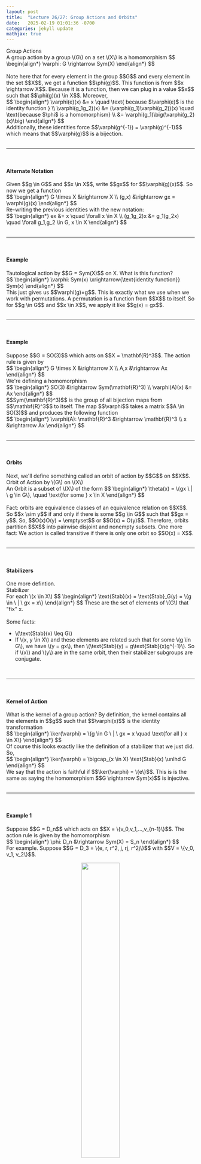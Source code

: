 ```yaml
---
layout: post
title:  "Lecture 26/27: Group Actions and Orbits"
date:   2025-02-19 01:01:36 -0700
categories: jekyll update
mathjax: true
---
```

<div class="mintheaderdiv">
Group Actions
</div>
<div class="mintbodydiv">
A group action by a group \(G\) on a set \(X\) is a homomorphism
$$
\begin{align*}
\varphi: G \rightarrow Sym(X)
\end{align*}
$$
</div>
<br>
<!----------------------------------------------------------------------------->
Note here that for every element in the group $$G$$ and every element in the set $$X$$, we get a function $$\phi(g)$$. This function is from $$x \rightarrow X$$. Because it is a function, then we can plug in a value $$x$$ such that $$\phi(g)(x) \in X$$. Moreover,
<div>
$$
\begin{align*}
\varphi(e)(x) &= x \quad \text{ because $\varphi(e)$ is the identity function } \\
\varphi(g_1g_2)(x) &= (\varphi(g_1)\varphi(g_2))(x) \quad \text{because $\phi$ is a homomorphism} \\ 
                &= \varphi(g_1)\big(\varphi(g_2)(x)\big)
\end{align*}
$$
</div>
Additionally, these identities force $$\varphi(g^{-1}) = \varphi(g)^{-1}$$ which means that $$\varphi(g)$$ is a bijection.
<br>
<br>
<hr>
<br>
<!----------------------------------------------------------------------------->
<h4><b>Alternate Notation</b></h4>
Given $$g \in G$$ and $$x \in X$$, write $$gx$$ for $$\varphi(g)(x)$$. So now we get a function
<div>
$$
\begin{align*}
G \times X &\rightarrow X \\
(g,x) &\rightarrow gx = \varphi(g)(x)
\end{align*}
$$
</div>
Re-writing the previous identities with the new notation:
<div>
$$
\begin{align*}
ex &= x \quad \forall x \in X \\
(g_1g_2)x &= g_1(g_2x) \quad \forall g_1,g_2 \in G, x \in X
\end{align*}
$$
</div>
<br>
<hr>
<br>
<!----------------------------------------------------------------------------->
<h4><b>Example</b></h4>
Tautological action by $$G = Sym(X)$$ on X. What is this function?
<div>
$$
\begin{align*}
\varphi: Sym(x) \xrightarrow{\text{identity function}} Sym(x)
\end{align*}
$$
</div>
This just gives us $$\varphi(g)=g$$. This is exactly what we use when we work with permutations. A permutation is a function from $$X$$ to itself. So for $$g \in G$$ and $$x \in X$$, we apply it like $$g(x) = gx$$. 
<br>
<br>
<hr>
<br>
<!----------------------------------------------------------------------------->
<h4><b>Example</b></h4>
Suppose $$G = SO(3)$$ which acts on $$X = \mathbf{R}^3$$. The action rule is given by
<div>
$$
\begin{align*}
G \times X &\rightarrow X \\
A,x &\rightarrow Ax
\end{align*}
$$
</div>
We're defining a homomorphism  
<div>
$$
\begin{align*}
SO(3) &\rightarrow Sym(\mathbf{R}^3) \\
\varphi(A)(x) &= Ax
\end{align*}
$$
</div>
$$Sym(\mathbf{R}^3)$$ is the group of all bijection maps from $$\mathbf{R}^3$$ to itself. The map $$\varphi$$ takes a matrix $$A \in SO(3)$$ and produces the following function 
<div>
$$
\begin{align*}
\varphi(A): \mathbf{R}^3 &\rightarrow \mathbf{R}^3 \\
x &\rightarrow Ax
\end{align*}
$$
</div>
<br>
<hr>
<br>
<!----------------------------------------------------------------------------->
<h4><b>Orbits</b></h4>
Next, we'll define something called an orbit of action by $$G$$ on $$X$$. 
<div class="mintheaderdiv">
Orbit of Action by \(G\) on \(X\) 
</div>
<div class="mintbodydiv">
An Orbit is a subset of \(X\) of the form 
$$
\begin{align*}
\theta(x) = \{gx \ | \ g \in G\}, \quad \text{for some } x \in X
\end{align*}
$$
</div>
<br>
Fact: orbits are equivalence classes of an equivalence relation on $$X$$. So $$x \sim y$$ if and only if there is some $$g \in G$$ such that $$gx = y$$. So, $$O(x)O(y) = \emptyset$$ or $$O(x) = O(y)$$. Therefore, orbits partition $$X$$ into pairwise disjoint and nonempty subsets. One more fact: We action is called transitive if there is only one orbit so $$O(x) = X$$. 
<br>
<br>
<hr>
<br>
<!----------------------------------------------------------------------------->
<h4><b>Stabilizers</b></h4>
One more defintion.
<div class="mintheaderdiv">
Stabilizer
</div>
<div class="mintbodydiv">
For each \(x \in X\)
$$
\begin{align*}
\text{Stab}(x) = \text{Stab}_G(y) = \{g \in \ | \ gx = x\}
\end{align*}
$$
These are the set of elements of \(G\) that "fix" x.
</div>
<br>
Some facts:
<ul>
	<li>\(\text{Stab}(x) \leq G\)</li>
	<li>If \(x, y \in X\) and these elements are related such that for some \(g \in G\), we have \(y = gx\), then \(\text{Stab}(y) = g\text{Stab}(x)g^{-1}\). So if \(x\) and \(y\) are in the same orbit, then their stabilizer subgroups are conjugate.</li>
</ul>
<br>
<hr>
<br>
<!----------------------------------------------------------------------------->
<h4><b>Kernel of Action</b></h4>
What is the kernel of a group action? By definition, the kernel contains all the elements in $$g$$ such that $$\varphi(x)$$ is the identity transformation
<div>
$$
\begin{align*}
\ker(\varphi) = \{g \in G \ | \ gx = x \quad \text{for all } x \in X\}
\end{align*}
$$
</div>
Of course this looks exactly like the definition of a stabilizer that we just did. So,
<div>
$$
\begin{align*}
\ker(\varphi) = \bigcap_{x \in X} \text{Stab}(x) \unlhd G
\end{align*}
$$
</div>
We say that the action is faithful if $$\ker(\varphi) = \{e\}$$. This is is the same as saying the homomorphism $$G \rightarrow Sym(x)$$ is injective.
<br>
<br>
<hr>
<br>
<!----------------------------------------------------------------------------->
<h4><b>Example 1</b></h4>
Suppose $$G = D_n$$ which acts on $$X = \{v_0,v_1,...,v_{n-1}\}$$. The action rule is given by the homomorphism
<div>
$$
\begin{align*}
\phi: D_n &\rightarrow Sym(X) = S_n
\end{align*}
$$
</div>
For example. Suppose $$G = D_3 = \{e, r, r^2, j, rj, r^2j\}$$ with $$V = \{v_0, v_1, v_2\}$$. 
<p style="text-align:center;"><img src="{{ site.url }}/assets/math/abstract-algebra/lec27/triangle.png" width="45%" class="center"></p>
Given this setup. What are the orbits of the action? Pick one vertex like $$v_0$$. What is the orbit of $$v_0$$? If we start with $$v_0$$, then we can reach every other vertex so
<div>
$$
\begin{align*}
rv_0 &= v_1 \\
rv_1 &= r^2v_0 = v_2
\end{align*}
$$
</div>
So the orbit of $$v_0$$ is $$O(v_0) = \{v_0, v_1, v_2\}$$. So there is only one orbit and in this case the action is transitive. What about the stabilizers? these are the set of elements of $$G$$ that fix $$x$$. For example, if we take $$v_0$$, then we know that $$e$$ fixes $$x$$ so it's in the set. Is there any other element such that if we hit $$x$$ with it, we get $$x$$ back? Notice that $$j$$ does that since $$v_0$$ is on the flip axis. We can do the same calculation for $$v_1$$ and $$v_2$$ to see that
<div>
$$
\begin{align*}
\text{Stab}(v_0) &= \{e,j\} \\
\text{Stab}(v_1) &= \{e,r^2j\} \\
\text{Stab}(v_2) &= \{e, rj\}
\end{align*}
$$
</div>
<br>
<hr>
<br>
<!----------------------------------------------------------------------------->
<h4><b>Example 2</b></h4>
Let's take another example. Suppose that $$G = SO(3)$$ and $$X = \mathbf{R}^3$$. Take the action given by the homomorphism
<div>
$$
\begin{align*}
SO(3) &\rightarrow Sym(\mathbf{R}^3) \\
A,x &= Ax
\end{align*}
$$
</div>
What is the orbit of $$v$$? Take a unit vector and compute its orbit under the action of $$SO(3)$$. We elements do we get when we rotate this vector by any rotation in $$SO(3)$$? What vector do we get? We get another unit vector. In fact, given a vector with norm $$\lVert R \rVert = R$$, we will get
<div>
$$
\begin{align*}
O(v) = \{x \in \mathbf{R}^3 \ | \ \lVert x \rVert = R \}
\end{align*}
$$
</div>
We get the set of vectors in $$\mathbf{R}^3$$ with length $$R$$. So a sphere of radius $$R$$ centered at the origin. (Except for the zero vector where its orbit is 0 so $$O(0) = \{0\}$$). 
<br>
<br>
What about the stabilizers? If $$v$$ is the zero vector, that's easy because it's all of $$SO(3)$$. Any matrix $$A$$ satisfies $$A0 = 0$$. But for non-zero vectors, its the rotations of any angle around an axis through $$v$$.
<div>
$$
\begin{align*}
\text{Stab}(0) &= SO(3) \\
\text{Stab}(v) &= \{Rot_u(O), O \in \mathbf{R}\}, \quad u = v/\lVert v \rVert
\end{align*}
$$
</div>
Is this a faithful? Is there any matrix $$A$$ that fixes every vector $$v$$ besides $$I$$? No, in fact, the kernel has only the identity matrix.
<br>
<br>
<hr>
<br>
<!----------------------------------------------------------------------------->
<h4><b>Orbit Stabilizer Theorem</b></h4>
<div class="yellowheaderdiv">
Orbit Stabilizer Theorem
</div>
<div class="yellowbodydiv">
Let \(G\) be a group that acts on \(X\). If \(x \in X\), then there is a bijection
$$
\begin{align*}
G/H &\rightarrow O(x), \quad \text{where } H = \text{Stab}(x) \\
\end{align*}
$$
\(G/H\) is the set \(\{gH\}\) of left \(H\)-cosets.
</div>
<br>
<!----------------------------------------------------------------------------->
A consequence of this theorem is a formula for the size of the orbit
<div>
$$
\begin{align*}
|O(x)| = [G: \text{Stab}(x)]
\end{align*}
$$
</div>
This is useful when the group is finite. So when it's finite, then $$|O(x)| = \frac{|G|}{\text{Stab}(x)}|$$. So the size of any orbit has to divide the order of the group.
<br>
<br>
<!----------------------------------------------------------------------------->
<b>Proof</b>
<br>
We need to give a bijection. Consider the formula that takes a left coset $$gH$$ to what you get when you apply the action on $$x$$.
<div>
$$
\begin{align*}
\alpha: G/H &\rightarrow O(x) \\
        \alpha(gH) &= gx
\end{align*}
$$
</div>
Step 1 involves showing that this is well defined. So given that $$gH = g'H$$, then $$gx = g'x$$. The reason why they would be equal is that $$H$$ is simply the stabilizer $$\text{Stab}(x)$$. Step 2 is showing that this is indeed a bijection.
<br>
<br>
<hr>
<br>
<!----------------------------------------------------------------------------->
<h4><b>Actions by \(G\) on \(X = G\)</b></h4>
Suppose you have a group $$G$$. What will happen if it acts on its own set. So
<div>
$$
\begin{align*}
\varphi: G &\rightarrow Sym(G)
\end{align*}
$$
</div>
There several of these. For example, we have the Left Regular Action. This is given by the homomorphism
<div>
	$$
	\begin{align*}
	\lambda: G &\rightarrow Sym(G) \\
	\lambda(g)(x) &= gx, \quad g,x \in G
	\end{align*}
	$$
</div>
What are the orbits of this action? For example, the orbit of $$e$$ is everything
<div>
	$$
	\begin{align*}
	O(e) = \{\lambda(g)(e), g \in G\} = \{ge, g \in G\} = G = X
	\end{align*}
	$$
</div>
What about the stabilizers? 
<div>
$$
\begin{align*}
\text{Stab}(x) = \{g \in G \ | \ gx = x \} = \{e\}
\end{align*}
$$
</div>
A consequence of this is that the kernel of the action is, $$\ker(\lambda) = \{e\}$$. Therefore, we have a faithful action. This actually led to the next big theorem which is Cayley's Theorem
<br>
<!----------------------------------------------------------------------------->
<div class="yellowheaderdiv">
Cayley's Theorem
</div>
<div class="yellowbodydiv">
Every finite group \(G\) is isomorphic to a subgroup of some symmetric group \(S_m\)
</div>
<br>
<b>Proof</b>
<br>
Use the left regular action $$\lambda: G \rightarrow Sym(G) \cong S_n$$. This is a faithful action which means that this action is injective. Therefore, $$G$$ is isomorphic to the image subgroup which is $$Sym_n$$
<br>
<br>
<hr>
<br>
<!----------------------------------------------------------------------------->
<h4><b>Right Regular and Conjugate Actions</b></h4>
We also have a Right Regular Action (though we won't use it)
<div>
	$$
	\begin{align*}
	\rho: G &\rightarrow Sym(G) \\
	\rho(g)(x) &= xg^{-1}, \quad g,x \in G
	\end{align*}
	$$
</div>
And the Conjugate Action
<div>
	$$
	\begin{align*}
	c: G &\rightarrow Sym(G) \\
	c(g)(x) &= gxg^{-1}
	\end{align*}
	$$
</div>
This is an action $$c(g_1) \circ c(g_2) = c(g_1g_2)$$. The orbits of the conjugation action are called conjugacy classes. For example, if we have $$x \in X \in G$$, then the conjugacy class of $$x$$ is. It is a subset of the group $$G$$
<div>
	$$
	\begin{align*}
	Cl(x) = \{gxg^{-1} \ | \ g \in G\}.
	\end{align*}
	$$
</div>
For the stabilizers, if we have $$x \in X = G$$, then
<div>
	$$
	\begin{align*}
	\text{Cent}(x) &= \{g \in G \ | \ gxg^{-1} = x \} \\
	        &= \{g \in G \ | \ gx = xg \}
	\end{align*}
	$$
</div>
The kernel
<div>
	$$
	\begin{align*}
	Ker(c) = Z(G) &= \{g \in G \ | \ gx = xg \ \forall x \in G \} \\
	              &= \bigcap_{x \in G} \text{Cent}(x)
	\end{align*}
	$$
</div>
We actually do a relavent Theorem here
<br>
<div class="yellowheaderdiv">
Orbits/Stabilizers
</div>
<div class="yellowbodydiv">
When \(G\) is finite, then \(|Cl(x)| = \frac{|G|}{|\text{Cent}(x)|}\)
</div>
<br>
<hr>
<br>
<!----------------------------------------------------------------------------->
<h4><b>Example</b></h4>
Suppose $$G = D_3 = \{e, r, r^2, j, rj, r^2j\}$$. We want to compute the orbits which are now the conjugacy classes for each element. For example, the orbit/conjugacy class of the identity is just the identity, since conjugating the identity by any element in $$g$$ gives us the identity back.
<div>
$$
\begin{align*}
geg^{-1} &= e \quad \forall g \in G, \quad Cl(e) = \{e\} 
\end{align*}
$$
</div>
For $$r$$ we we can try conjugating by every element of $$g$$ but we will see that we will always get $$r$$ and $$r^2$$ back.
<div>
$$
\begin{align*}
rrr^{-1} &= r \\
jrj^{-1} &= r^{-1} = r^2
\end{align*}
$$
</div>
Therefore, $$Cl(r) = \{r, r^2\}$$. Finally, let's find the conjugacy class of $$j$$
<div>
$$
\begin{align*}
rjr^{-1} &= rrj = r^2j \\
jjj &= j \\
rjj(rj)^{-1} &= rjr^{-1} = rrj = r^2j \\
...
\end{align*}
$$
</div>
We'll get $$Cl(j) = \{j, rj, r^2j\}$$. Now, we can do the stabilizers. The stabilizer of $$e$$ is any element that $$e$$ fixes so it's all of $$G$$. What about $$r$$? 
<ul>
	<li> By the previous theorem, \(|Cl(x)| = \frac{|G|}{|\text{Cent}(x)|}\). Since \(|Cl(r)|=2\), then we must have three elements in the centralizer. </li>
	<li> We also know that the centralizer is a subgroup. So we must have the identity and not just that but we must have the element itself since it commutes with itself. But the subgroup is closed so it must have any product</li>
</ul>
Therefore, $$\text{Cent}(r) = \{e,r,r^2\}$$. Similarly, $$\text{Cent}(j) = \{e,j\}$$. What if we take another element that's in the same orbit like $$rj$$. We will see that $$\text{Cent}(rj) = \{e, rj\}$$. 
<br>
<br>
In fact, all the dihedral odd groups will look similar to what we found above for $$D_3$$. The even groups however are slightly different. $$D_4$$ for example has an interesting element which is $$r^2$$. It is interesting because it commutes with every other element in $$G$$. Therefore, in $$D_4$$, the center of the group is $$Z(D_4) = \{e, r^2\}$$.  When $$n$$ is odd, $$Z(D)$$ contains the identity only.
<br>
<br>
<hr>
<br>
<!----------------------------------------------------------------------------->
<h4><b>References</b></h4>
<ul>
	<li>MATH417 by Charles Rezk</li>
	<li><a href="https://homepage.divms.uiowa.edu/~goodman/algebrabook.dir/algebrabook.html">Algebra: Abstract and Concrete by Frederick M. Goodman</a></li>
</ul>






















